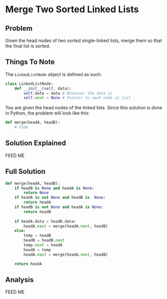 # Merge Two Sorted Linked Lists

## Problem

Given the head nodes of two sorted single-linked lists, merge them so that the final list is sorted.

## Things To Note

The `LinkedListNode` object is defined as such:

```python
class LinkedListNode:
    def __init__(self, data):
        self.data = data # Whatever the data is
        self.next = None # Pointer to next node in list
```

You are given the head nodes of the linked lists.
Since this solution is done in Python, the problem will look like this:

```python
def merge(headA, headB):
    # Code
```

## Solution Explained

FEED ME

## Full Solution

```python
def merge(headA, headB):
    if headB is None and headA is None:
        return None
    if headA is not None and headB is  None:
        return headA
    if headB is not None and headA is None:
        return headB
    
    if headA.data < headB.data: 
        headA.next = merge(headA.next, headB)
    else:
        temp = headB
        headB = headB.next
        temp.next = headA
        headA = temp
        headA.next = merge(headA.next, headB)

    return headA
```

## Analysis

FEED ME
